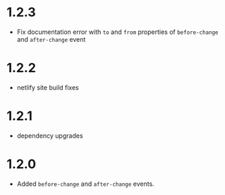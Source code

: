 # 1.2.3
- Fix documentation error with `to` and `from` properties of `before-change` and `after-change` event


# 1.2.2
- netlify site build fixes

# 1.2.1
- dependency upgrades

# 1.2.0
- Added `before-change` and `after-change` events.